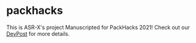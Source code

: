# packhacks

This is ASR-X's project Manuscripted for PackHacks 2021! Check out our [DevPost](https://packhacks-11989.devpost.com/) for more details.
